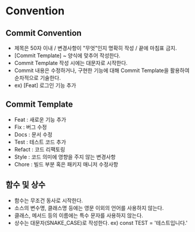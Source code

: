 # Convention

## Commit Convention
- 제목은 50자 이내 / 변경사항이 "무엇"인지 명확히 작성 / 끝에 마침표 금지.
- [Commit Template] ~ 양식에 맞추어 작성한다.
- Commit Template 작성 시에는 대문자로 시작한다.
- Commit 내용은 수정하거나, 구현한 기능에 대해 Commit Template을 활용하여 순차적으로 기술한다.
- ex) [Feat] 로그인 기능 추가

## Commit Template
- Feat : 새로운 기능 추가
- Fix : 버그 수정
- Docs : 문서 수정
- Test : 테스트 코드 추가
- Refact : 코드 리팩토링
- Style : 코드 의미에 영향을 주지 않는 변경사항
- Chore : 빌드 부분 혹은 패키지 매니저 수정사항

## 함수 및 상수
- 함수는 무조건 동사로 시작한다.
- 소스의 변수명, 클래스명 등에는 영문 이외의 언어를 사용하지 않는다.
- 클래스, 메서드 등의 이름에는 특수 문자를 사용하지 않는다.
- 상수는 대문자(SNAKE_CASE)로 작성한다. ex) const TEST = '테스트입니다.'